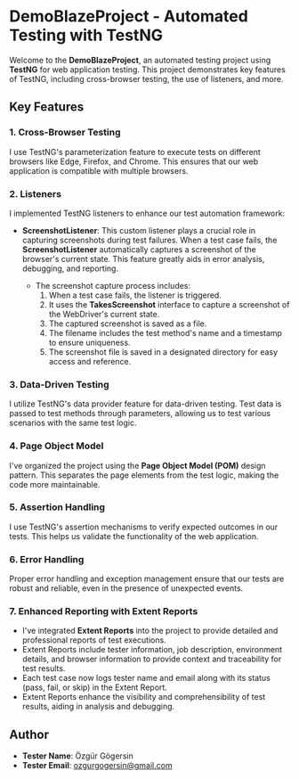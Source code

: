 # DemoBlazeProject - Automated Testing with TestNG

Welcome to the **DemoBlazeProject**, an automated testing project using **TestNG** for web application testing. This project demonstrates key features of TestNG, including cross-browser testing, the use of listeners, and more.

## Key Features

### 1. Cross-Browser Testing

I use TestNG's parameterization feature to execute tests on different browsers like Edge, Firefox, and Chrome. This ensures that our web application is compatible with multiple browsers.

### 2. Listeners

I implemented TestNG listeners to enhance our test automation framework:

- **ScreenshotListener**: This custom listener plays a crucial role in capturing screenshots during test failures. When a test case fails, the **ScreenshotListener** automatically captures a screenshot of the browser's current state. This feature greatly aids in error analysis, debugging, and reporting.

   - The screenshot capture process includes:
     1. When a test case fails, the listener is triggered.
     2. It uses the **TakesScreenshot** interface to capture a screenshot of the WebDriver's current state.
     3. The captured screenshot is saved as a file.
     4. The filename includes the test method's name and a timestamp to ensure uniqueness.
     5. The screenshot file is saved in a designated directory for easy access and reference.

### 3. Data-Driven Testing

I utilize TestNG's data provider feature for data-driven testing. Test data is passed to test methods through parameters, allowing us to test various scenarios with the same test logic.

### 4. Page Object Model

I've organized the project using the **Page Object Model (POM)** design pattern. This separates the page elements from the test logic, making the code more maintainable.

### 5. Assertion Handling

I use TestNG's assertion mechanisms to verify expected outcomes in our tests. This helps us validate the functionality of the web application.

### 6. Error Handling

Proper error handling and exception management ensure that our tests are robust and reliable, even in the presence of unexpected events.

### 7. Enhanced Reporting with Extent Reports

- I've integrated **Extent Reports** into the project to provide detailed and professional reports of test executions.
- Extent Reports include tester information, job description, environment details, and browser information to provide context and traceability for test results.
- Each test case now logs tester name and email along with its status (pass, fail, or skip) in the Extent Report.
- Extent Reports enhance the visibility and comprehensibility of test results, aiding in analysis and debugging.

## Author

- **Tester Name**: Özgür Gögersin
- **Tester Email**: ozgurgogersin@gmail.com
